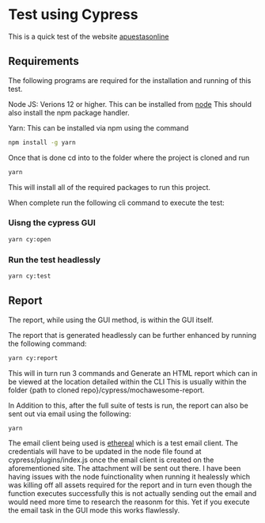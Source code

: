 # Test using Cypress

This is a quick test of the website [apuestasonline](https://apuestasonline.net/)

## Requirements
The following programs are required for the installation and running of this test.

Node JS: Verions 12 or higher. This can be installed from [node](https://nodejs.org/en/)
This should also install the npm package handler.

Yarn: This can be installed via npm using the command
```bash
npm install -g yarn
```

Once that is done cd into to the folder where the project is cloned and run 
```bash
yarn
```
This will install all of the required packages to run this project.

When complete run the following cli command to execute the test:
### Uisng the cypress GUI
```bash
yarn cy:open
```
### Run the test headlessly
```bash
yarn cy:test
```

## Report

The report, while using the GUI method, is within the GUI itself.

The report that is generated headlessly can be further enhanced by running the following command:
```bash
yarn cy:report
```
This will in turn run 3 commands and Generate an HTML report which can in be viewed at the location detailed within the CLI
This is usually within the folder {path to cloned repo}/cypress/mochawesome-report.

In Addition to this, after the full suite of tests is run, the report can also be sent out via email using the following:
```bash
yarn
```

The email client being used is [ethereal](https://ethereal.email/) which is a test email client. The credentials will have to be updated in the node file found at cypress/plugins/index.js once the email client is created on the aforementioned site. The attachment will be sent out there. I have been having issues with the node fuinctionality when running it healessly which was killing off all assets required for the report and in turn even though the function executes successfully this is not actually sending out the email and would need more time to research the reasonm for this. Yet if you execute the email task in the GUI mode this works flawlessly.

